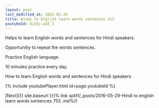 ```yaml
---
layout: post
last_modified_at: 2021-03-29
title: Hindi to English learn words sentences 213 
youtubeId: OiSSj-wIE_I
---
```

 
 
Helps to learn English words and sentences for Hindi speakers.

Opportunitiy to repeat the words sentences. 

Practice English language. 
 
10 minutes practice every day. 
 
How to learn English words and sentences for Hindi speakers 
 
{% include youtubePlayer.html id=page.youtubeId %}
 
 
[Next]({{ site.baseurl }}{% link  split1/_posts/2016-05-29-Hindi to english learn words sentences 753 .md%})
 

